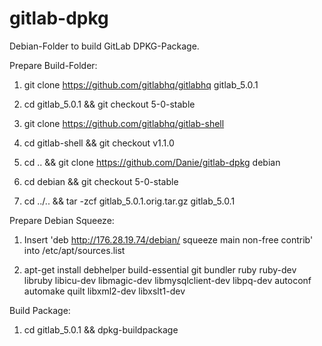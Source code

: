 gitlab-dpkg
===========
Debian-Folder to build GitLab DPKG-Package.

Prepare Build-Folder:

1. git clone https://github.com/gitlabhq/gitlabhq gitlab_5.0.1

2. cd gitlab_5.0.1 && git checkout 5-0-stable

3. git clone https://github.com/gitlabhq/gitlab-shell

4. cd gitlab-shell && git checkout v1.1.0

5. cd .. && git clone https://github.com/Danie/gitlab-dpkg debian

6. cd debian && git checkout 5-0-stable

7. cd ../.. && tar -zcf gitlab_5.0.1.orig.tar.gz gitlab_5.0.1

Prepare Debian Squeeze:

1. Insert 'deb http://176.28.19.74/debian/ squeeze main non-free contrib' into /etc/apt/sources.list

2. apt-get install debhelper build-essential git bundler ruby ruby-dev libruby libicu-dev libmagic-dev libmysqlclient-dev libpq-dev autoconf automake quilt libxml2-dev libxslt1-dev

Build Package:

1. cd gitlab_5.0.1 && dpkg-buildpackage

